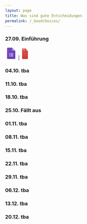 ```yaml
---
layout: page
title: Was sind gute Entscheidungen
permalink: /_Goodchoices/
---
```


### 27.09. Einführung
<a href="/q0_goodchoices/" >
<img src="/images/GoogleForms.png" alt="GoogleIcon" height="40"/></a> | <img src="/images/PDFIcon.png" alt="GoogleIcon" height="37" width="27"/>

### 04.10. tba

### 11.10. tba

### 18.10. tba

### 25.10. Fällt aus

### 01.11. tba

### 08.11. tba

### 15.11. tba

### 22.11. tba

### 29.11. tba

### 06.12. tba

### 13.12. tba

### 20.12. tba
